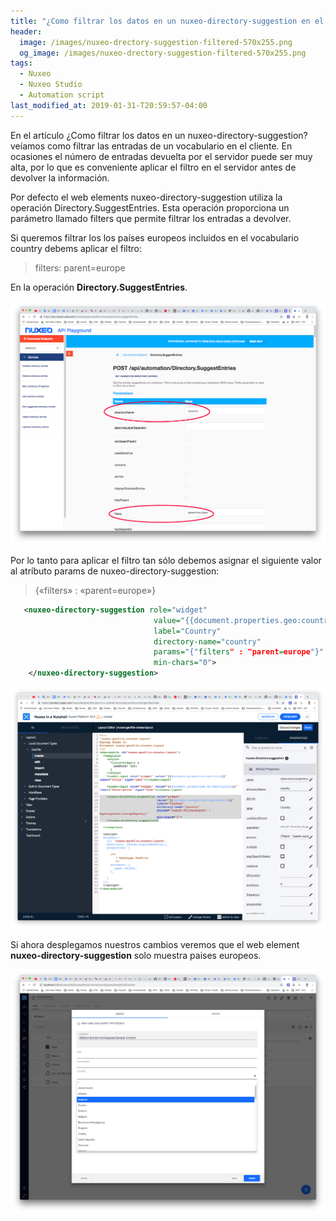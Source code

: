 ```yaml
---
title: "¿Como filtrar los datos en un nuxeo-directory-suggestion en el servidor?"
header:
  image: /images/nuxeo-drectory-suggestion-filtered-570x255.png
  og_image: /images/nuxeo-drectory-suggestion-filtered-570x255.png
tags:
  - Nuxeo
  - Nuxeo Studio
  - Automation script
last_modified_at: 2019-01-31-T20:59:57-04:00  
---
```



En el artículo ¿Como filtrar los datos en un nuxeo-directory-suggestion?  veíamos como filtrar las entradas de un vocabulario en el cliente. En ocasiones el número de entradas devuelta por el servidor puede ser muy alta, por lo que es conveniente aplicar el filtro en el servidor antes de devolver la información.

Por defecto el web elements nuxeo-directory-suggestion utiliza la operación Directory.SuggestEntries. Esta operación proporciona un parámetro llamado filters que permite filtrar los entradas a devolver.

Si queremos filtrar los los países europeos incluidos en el vocabulario country debems aplicar el filtro:

> filters: parent=europe

En la operación **Directory.SuggestEntries**.

![nuxeo platform explorer Directory.SuggestEntries](/images/nuxeo-platform-explorer-Directory-SuggestEntries.png "nuxeo platform explorer Directory.SuggestEntries")

Por lo tanto para aplicar el filtro tan sólo debemos asignar el siguiente valor al atríbuto params de nuxeo-directory-suggestion:

> {«filters» : «parent=europe»}

 
```xml
   <nuxeo-directory-suggestion role="widget" 
                                value="{{document.properties.geo:country}}" 
                                label="Country" 
                                directory-name="country" 
                                params="{"filters" : "parent=europe"}" 
                                min-chars="0">
    </nuxeo-directory-suggestion>
``` 

![nuxeo-directory-suggestion params](/images/nuxeo-directory-suggestion-params.png "nuxeo-directory-suggestion params")

Si ahora desplegamos nuestros cambios veremos que el web element **nuxeo-directory-suggestion** solo muestra paises europeos.

![nuxeo-directory-suggestion filtered](/images/nuxeo-drectory-suggestion-filtered.png "nuxeo-directory-suggestion filtered")


 

 
